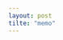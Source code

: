```yaml
---
layout: post
tilte: "memo"
---
```


[jekyll설치]: (https://nolboo.github.io/blog/2013/10/15/free-blog-with-github-jekyll/)